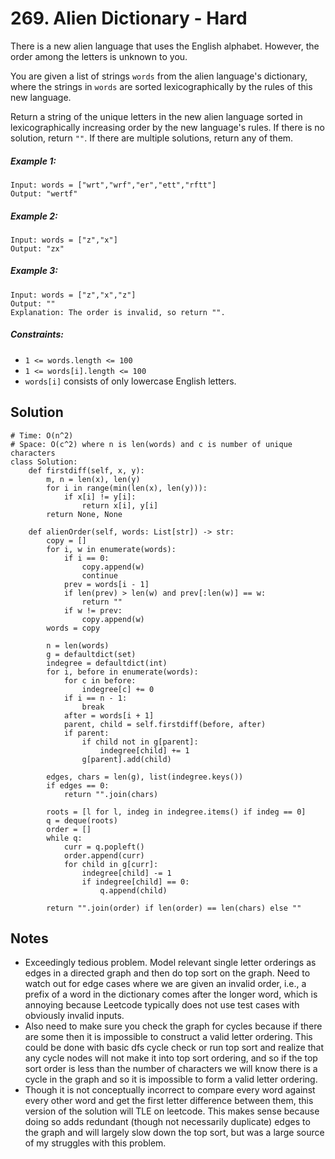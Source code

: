 # 269. Alien Dictionary - Hard

There is a new alien language that uses the English alphabet. However, the order among the letters is unknown to you.

You are given a list of strings `words` from the alien language's dictionary, where the strings in `words` are sorted lexicographically by the rules of this new language.

Return a string of the unique letters in the new alien language sorted in lexicographically increasing order by the new language's rules. If there is no solution, return `""`. If there are multiple solutions, return any of them.

##### Example 1:

```
Input: words = ["wrt","wrf","er","ett","rftt"]
Output: "wertf"
```

##### Example 2:

```
Input: words = ["z","x"]
Output: "zx"
```

##### Example 3:

```
Input: words = ["z","x","z"]
Output: ""
Explanation: The order is invalid, so return "".
```

##### Constraints:

- `1 <= words.length <= 100`
- `1 <= words[i].length <= 100`
- `words[i]` consists of only lowercase English letters.

## Solution

```
# Time: O(n^2)
# Space: O(c^2) where n is len(words) and c is number of unique characters
class Solution:
    def firstdiff(self, x, y):
        m, n = len(x), len(y)
        for i in range(min(len(x), len(y))):
            if x[i] != y[i]:
                return x[i], y[i]
        return None, None
    
    def alienOrder(self, words: List[str]) -> str:
        copy = []
        for i, w in enumerate(words):
            if i == 0:
                copy.append(w)
                continue
            prev = words[i - 1]
            if len(prev) > len(w) and prev[:len(w)] == w:
                return ""
            if w != prev:
                copy.append(w)
        words = copy
        
        n = len(words)
        g = defaultdict(set)
        indegree = defaultdict(int)
        for i, before in enumerate(words):
            for c in before:
                indegree[c] += 0
            if i == n - 1:
                break
            after = words[i + 1]
            parent, child = self.firstdiff(before, after)
            if parent:
                if child not in g[parent]:
                    indegree[child] += 1
                g[parent].add(child)
        
        edges, chars = len(g), list(indegree.keys())
        if edges == 0:
            return "".join(chars)
        
        roots = [l for l, indeg in indegree.items() if indeg == 0]
        q = deque(roots)
        order = []
        while q:
            curr = q.popleft()
            order.append(curr)
            for child in g[curr]:
                indegree[child] -= 1
                if indegree[child] == 0:
                    q.append(child)
                    
        return "".join(order) if len(order) == len(chars) else ""
```

## Notes
- Exceedingly tedious problem. Model relevant single letter orderings as edges in a directed graph and then do top sort on the graph. Need to watch out for edge cases where we are given an invalid order, i.e., a prefix of a word in the dictionary comes after the longer word, which is annoying because Leetcode typically does not use test cases with obviously invalid inputs. 
- Also need to make sure you check the graph for cycles because if there are some then it is impossible to construct a valid letter ordering. This could be done with basic dfs cycle check or run top sort and realize that any cycle nodes will not make it into top sort ordering, and so if the top sort order is less than the number of characters we will know there is a cycle in the graph and so it is impossible to form a valid letter ordering.
- Though it is not conceptually incorrect to compare every word against every other word and get the first letter difference between them, this version of the solution will TLE on leetcode. This makes sense because doing so adds redundant (though not necessarily duplicate) edges to the graph and will largely slow down the top sort, but was a large source of my struggles with this problem.